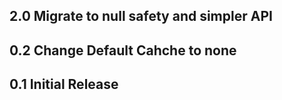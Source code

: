 ## 2.0 Migrate to null safety and simpler API

## 0.2 Change Default Cahche to none

## 0.1 Initial Release

